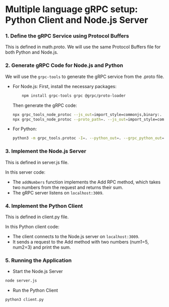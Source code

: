 # Multiple language gRPC setup: Python Client and Node.js Server

### 1. Define the gRPC Service using Protocol Buffers
This is defined in math.proto. We will use the same Protocol Buffers file for both Python and Node.js.

### 2. Generate gRPC Code for Node.js and Python
We will use the `grpc-tools` to generate the gRPC service from the .proto file.
- For Node.js: First, install the necessary packages:

    ```bash
        npm install grpc-tools grpc @grpc/proto-loader
    ```

    Then generate the gRPC code:

    ```bash
    npx grpc_tools_node_protoc --js_out=import_style=commonjs,binary:. --grpc_out=grpc_js:. --proto_path=. math.proto
    npx grpc_tools_node_protoc --proto_path=. --js_out=import_style=commonjs:. --grpc_out=grpc_js:. math.proto
    ```

- For Python:

    ```bash
    python3 -m grpc_tools.protoc -I=. --python_out=. --grpc_python_out=. math.proto
    ```

### 3. Implement the Node.js Server
This is defined in server.js file.

In this server code:
- The `addNumbers` function implements the Add RPC method, which takes two numbers from the request and returns their sum.
- The gRPC server listens on `localhost:3009`.

### 4. Implement the Python Client
This is defined in client.py file.

In this Python client code:
- The client connects to the Node.js server on `localhost:3009`.
- It sends a request to the Add method with two numbers (num1=5, num2=3) and print the sum.

### 5. Running the Application
- Start the Node.js Server
```bash
node server.js
```

- Run the Python Client
```bash
python3 client.py
```

